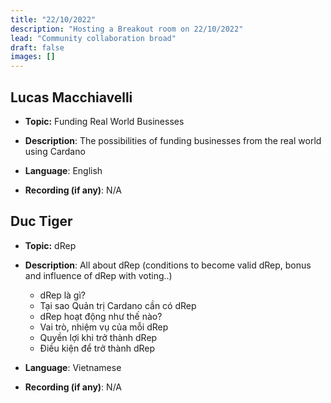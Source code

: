 ```yaml
---
title: "22/10/2022"
description: "Hosting a Breakout room on 22/10/2022"
lead: "Community collaboration broad"
draft: false
images: []
---
```


<!-- | Presenter          | Date       |             Topic             |                                         Description                                         | Language   | Recording (if any) |
| ------------------ | ---------- | :---------------------------: | :-----------------------------------------------------------------------------------------: | ---------- | ------------------ |
| Lucas Macchiavelli | 22/10/2022 | Funding Real World Businesses |          The possibilities of funding businesses from the real world using Cardano          | English    |                    |
| Duc Tiger          | 22/10/2022 |             dRep              | All about dRep (conditions to become valid dRep, bonus and influence of dRep with voting..) | Vietnamese |                    | -->

## Lucas Macchiavelli

- **Topic:** Funding Real World Businesses

- **Description**: The possibilities of funding businesses from the real world using Cardano

- **Language**: English

- **Recording (if any)**: N/A

## Duc Tiger

- **Topic:** dRep

- **Description**: All about dRep (conditions to become valid dRep, bonus and influence of dRep with voting..)

  - dRep là gì?
  - Tại sao Quản trị Cardano cần có dRep
  - dRep hoạt động như thế nào?
  - Vai trò, nhiệm vụ của mỗi dRep
  - Quyền lợi khi trở thành dRep
  - Điều kiện để trở thành dRep

- **Language**: Vietnamese

- **Recording (if any)**: N/A
